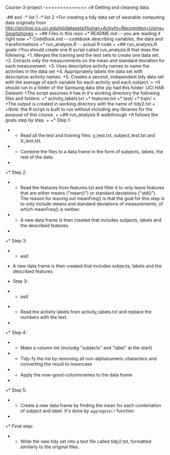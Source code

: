 Course-3-project
 -==============
 +# Getting and cleaning data
  
 -## asd
 -* list 1
 -* list 2
 +For creating a tidy data set of wearable computing data originally from http://archive.ics.uci.edu/ml/datasets/Human+Activity+Recognition+Using+Smartphones
 +
 +## Files in this repo
 +* README.md -- you are reading it right now
 +* CodeBook.md -- codebook describing variables, the data and transformations
 +* run_analysis.R -- actual R code
 +
 +## run_analysis.R goals
 +You should create one R script called run_analysis.R that does the following:
 +1. Merges the training and the test sets to create one data set.
 +2. Extracts only the measurements on the mean and standard deviation for each measurement. 
 +3. Uses descriptive activity names to name the activities in the data set
 +4. Appropriately labels the data set with descriptive activity names. 
 +5. Creates a second, independent tidy data set with the average of each variable for each activity and each subject. 
 +
 +It should run in a folder of the Samsung data (the zip had this folder: UCI HAR Dataset)
 +The script assumes it has in it's working directory the following files and folders:
 +* activity_labels.txt
 +* features.txt
 +* test/
 +* train/
 +
 +The output is created in working directory with the name of tidy2.txt
 +
 +*Note:* the R script is built to run without including any libraries for the purpose of this course.
 +
 +## run_analysis.R walkthrough
 +It follows the goals step by step.
 +
 +* Step 1:
 +  * Read all the test and training files: y\_test.txt, subject\_test.txt and X_test.txt.
 +  * Combine the files to a data frame in the form of subjects, labels, the rest of the data.
 +
 +* Step 2:
 +  * Read the features from features.txt and filter it to only leave features that are either means ("mean()") or standard deviations ("std()"). The reason for leaving out meanFreq() is that the goal for this step is to only include means and standard deviations of measurements, of which meanFreq() is neither.
 +  * A new data frame is then created that includes subjects, labels and the described features.
 +
 +* Step 3:
 +  * asd
  * A new data frame is then created that includes subjects, labels and the described features.
  
  * Step 3:
 -  * asd
 +  * Read the activity labels from activity_labels.txt and replace the numbers with the text.
 +
 +* Step 4:
 +  * Make a column list (includig "subjects" and "label" at the start)
 +  * Tidy-fy the list by removing all non-alphanumeric characters and converting the result to lowercase
 +  * Apply the now-good-columnnames to the data frame
 +  
 +* Step 5:
 +  * Create a new data frame by finding the mean for each combination of subject and label. It's done by `aggregate()` function
 +  
 +* Final step:
 +  * Write the new tidy set into a text file called tidy2.txt, formatted similarly to the original files.
